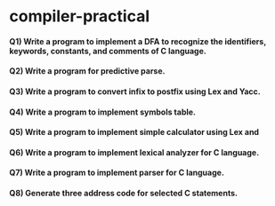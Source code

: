 # compiler-practical
#### Q1) Write a program to implement a DFA to recognize the identifiers, keywords, constants, and comments of C language.

#### Q2) Write a program for predictive parse.

#### Q3) Write a program to convert infix to postfix using Lex and Yacc.

#### Q4) Write a program to implement symbols table.

#### Q5) Write a program to implement simple calculator using Lex and

#### Q6) Write a program to implement lexical analyzer for C language.

#### Q7) Write a program to implement parser for C language.

#### Q8) Generate three address code for selected C statements.
